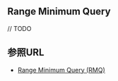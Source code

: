 ## Range Minimum Query

// TODO

## 参照URL

- [Range Minimum Query (RMQ)](https://onlinejudge.u-aizu.ac.jp/courses/library/3/DSL/all/DSL_2_A)
